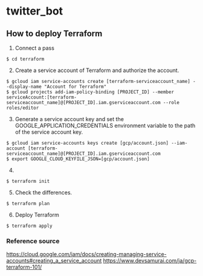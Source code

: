 # twitter_bot

## How to deploy Terraform
1. Connect a pass
```
$ cd terraform
```
2. Create a service account of Terraform and authorize the account.
```
$ gcloud iam service-accounts create [terraform-serviceaccount_name] --display-name "Account for Terraform"
$ gcloud projects add-iam-policy-binding [PROJECT_ID] --member serviceAccount:[terraform-serviceaccount_name]@[PROJECT_ID].iam.gserviceaccount.com --role roles/editor
```
3. Generate a service account key and set the GOOGLE_APPLICATION_CREDENTIALS environment variable to the path of the service account key.
```
$ gcloud iam service-accounts keys create [gcp/account.json] --iam-account [terraform-serviceaccount_name]@[PROJECT_ID].iam.gserviceaccount.com
$ export GOOGLE_CLOUD_KEYFILE_JSON=[gcp/account.json]
```
4. 
```
$ terraform init
```
5. Check the differences.
```
$ terraform plan
```
6. Deploy Terraform
```
$ terraform apply
```

### Reference source
https://cloud.google.com/iam/docs/creating-managing-service-accounts#creating_a_service_account
https://www.devsamurai.com/ja/gcp-terraform-101/
